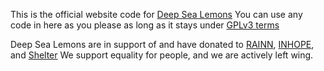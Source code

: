 This is the official website code for [Deep Sea Lemons](https://deepsealemons.co.uk)
You can use any code in here as you please as long as it stays under [GPLv3 terms](https://deepsealemons.co.uk/LICENSE)


Deep Sea Lemons are in support of and have donated to [RAINN](https://www.rainn.org), [INHOPE](https://www.inhope.org), and [Shelter](https://www.shelter.org.uk/)
We support equality for people, and we are actively left wing.